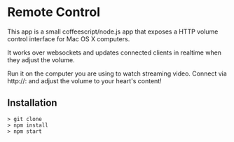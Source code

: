 # Remote Control

This app is a small coffeescript/node.js app that exposes a HTTP volume control interface for Mac OS X computers.

It works over websockets and updates connected clients in realtime when they adjust the volume.

Run it on the computer you are using to watch streaming video.  Connect via http://<ip>:<port> and adjust the volume to your heart's content!


## Installation

    > git clone
    > npm install
    > npm start
